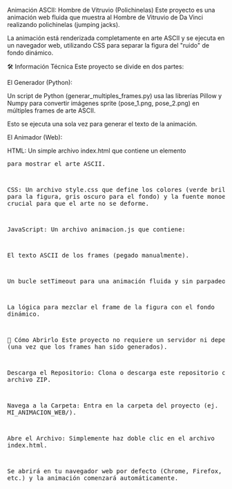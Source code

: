 Animación ASCII: Hombre de Vitruvio (Polichinelas)
Este proyecto es una animación web fluida que muestra al Hombre de Vitruvio de Da Vinci realizando polichinelas (jumping jacks).

La animación está renderizada completamente en arte ASCII y se ejecuta en un navegador web, utilizando CSS para separar la figura del "ruido" de fondo dinámico.

🛠️ Información Técnica
Este proyecto se divide en dos partes:

El Generador (Python):

Un script de Python (generar_multiples_frames.py) usa las librerías Pillow y Numpy para convertir imágenes sprite (pose_1.png, pose_2.png) en múltiples frames de arte ASCII.

Esto se ejecuta una sola vez para generar el texto de la animación.

El Animador (Web):

HTML: Un simple archivo index.html que contiene un elemento <pre> para mostrar el arte ASCII.

CSS: Un archivo style.css que define los colores (verde brillante para la figura, gris oscuro para el fondo) y la fuente monoespaciada, crucial para que el arte no se deforme.

JavaScript: Un archivo animacion.js que contiene:

El texto ASCII de los frames (pegado manualmente).

Un bucle setTimeout para una animación fluida y sin parpadeos.

La lógica para mezclar el frame de la figura con el fondo dinámico.

🚀 Cómo Abrirlo
Este proyecto no requiere un servidor ni dependencias (una vez que los frames han sido generados).

Descarga el Repositorio: Clona o descarga este repositorio como un archivo ZIP.

Navega a la Carpeta: Entra en la carpeta del proyecto (ej. MI_ANIMACION_WEB/).

Abre el Archivo: Simplemente haz doble clic en el archivo index.html.

Se abrirá en tu navegador web por defecto (Chrome, Firefox, Edge, etc.) y la animación comenzará automáticamente.
